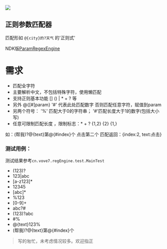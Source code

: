[![](https://jitpack.io/v/Vove7/ParamRegexEngine.svg)](https://jitpack.io/#Vove7/ParamRegexEngine)

## 正则参数匹配器


匹配形如 `@{city}的?天气` 的'正则式'  

NDK版[ParamRegexEngine](https://github.com/Vove7/ParamRegexNdk)

# 需求

- 匹配全字符
- 主要解析中文，不包括特殊字符，使用懒匹配
- 支持正则基本功能 [] () | *  +  ? 等
- 另外 @{[#]param}  '#' 代表此处匹配数字 否则匹配任意字符，赋值到param
- 另两个符号： '%' 匹配大于0的字符串； '#'匹配长度大于1的数字(包括大小写) 
- 任意可限制匹配长度 ，限制标志：* + ? {1,2} {2} {1,}


如：(帮我)?@{text}第@{#index}个  点击第二个 匹配返回：{index:2, text:点击}

### 测试用例：

测试结果参考`cn.vove7.regEngine.test.MainTest`

- (123)?
- 123|abc
- [a-z123]*
- 12345
- [abc]*
- %123 
- [0-9]+
- abc?#
- (123)?abc
- #%
- @{text}123%
- (帮我)?@{text}第@{#index}个


> 写的匆忙，未考虑情况较多。欢迎指正

